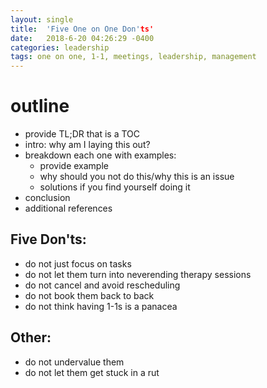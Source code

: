 ```yaml
---
layout: single
title:  'Five One on One Don'ts'
date:   2018-6-20 04:26:29 -0400
categories: leadership
tags: one on one, 1-1, meetings, leadership, management
---
```


# outline
- provide TL;DR that is a TOC
- intro: why am I laying this out? 
- breakdown each one with examples:
  - provide example
  - why should you not do this/why this is an issue
  - solutions if you find yourself doing it
- conclusion
- additional references

## Five Don'ts:
- do not just focus on tasks
- do not let them turn into neverending therapy sessions
- do not cancel and avoid rescheduling
- do not book them back to back
- do not think having 1-1s is a panacea 

## Other:
- do not undervalue them
- do not let them get stuck in a rut

